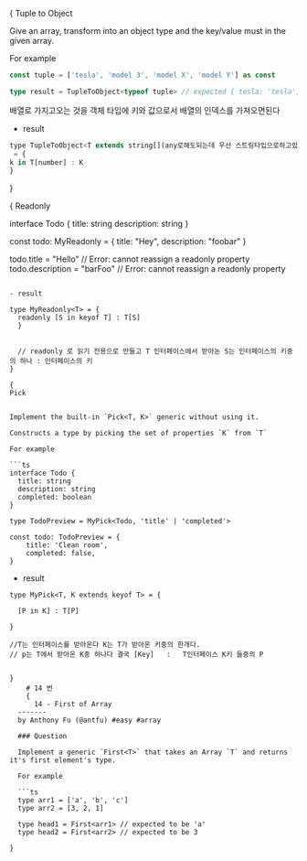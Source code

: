 {
    Tuple to Object
 
 Give an array, transform into an object type and the key/value must in the given array.

For example

```ts
const tuple = ['tesla', 'model 3', 'model X', 'model Y'] as const

type result = TupleToObject<typeof tuple> // expected { tesla: 'tesla', 'model 3': 'model 3', 'model X': 'model X', 'model Y': 'model Y'}
```

배열로 가지고오는 것을 객체 타입에 키와 값으로서 배열의 인덱스를 가져오면된다

 - result
 
 
 ```js
type TupleToObject<T extends string[](any로해도되는데 우선 스트링타입으로하고있어서 명확하게)>
  = { 
 k in T[number] : K
}

 ```
}

{
Readonly

  
interface Todo {
  title: string
  description: string
}

const todo: MyReadonly<Todo> = {
  title: "Hey",
  description: "foobar"
}

todo.title = "Hello" // Error: cannot reassign a readonly property
todo.description = "barFoo" // Error: cannot reassign a readonly property
```

- result

type MyReadonly<T> = {
  readonly [S in keyof T] : T[S]
  }


  // readonly 로 읽기 전용으로 만들고 T 인터페이스에서 받아논 S는 인터페이스의 키중의 하나 : 인터페이스의 키
}

{
Pick


Implement the built-in `Pick<T, K>` generic without using it.

Constructs a type by picking the set of properties `K` from `T`

For example

```ts
interface Todo {
  title: string
  description: string
  completed: boolean
}

type TodoPreview = MyPick<Todo, 'title' | 'completed'>

const todo: TodoPreview = {
    title: 'Clean room',
    completed: false,
}
```

- result

```JS
type MyPick<T, K extends keyof T> = {

  [P in K] : T[P]

}

//T는 인터페이스를 받아온다 K는 T가 받아온 키중의 한개다. 
// p는 T에서 받아온 K중 하나다 결국 [Key]   :   T인터페이스 K키 들중의 P


}
    # 14 번
    {
      14 - First of Array
  -------
  by Anthony Fu (@antfu) #easy #array
  
  ### Question
  
  Implement a generic `First<T>` that takes an Array `T` and returns it's first element's type.
  
  For example
  
  ```ts
  type arr1 = ['a', 'b', 'c']
  type arr2 = [3, 2, 1]
  
  type head1 = First<arr1> // expected to be 'a'
  type head2 = First<arr2> // expected to be 3
  ```
  

    }